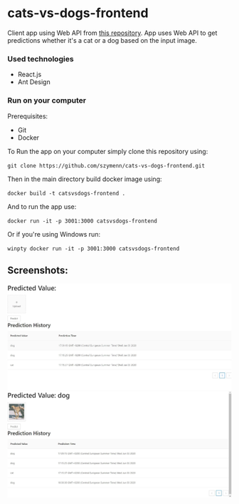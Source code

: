 # cats-vs-dogs-frontend
Client app using Web API from [this repository](https://github.com/szymenn/CatsVsDogsBinaryClassification).
App uses Web API to get predictions whether it's a cat or a dog based on the input image.

### Used technologies
- React.js
- Ant Design

### Run on your computer
Prerequisites:
- Git
- Docker

To Run the app on your computer simply clone this repository using: <br />

`git clone https://github.com/szymenn/cats-vs-dogs-frontend.git` <br />

Then in the main directory build docker image using: <br />

`docker build -t catsvsdogs-frontend .`

And to run the app use: <br />

`docker run -it -p 3001:3000 catsvsdogs-frontend`

Or if you're using Windows run:

`winpty docker run -it -p 3001:3000 catsvsdogs-frontend`

## Screenshots:

<img src="https://github.com/szymenn/cats-vs-dogs-frontend/blob/master/catsvsdogs1.jpg" />

<img src="https://github.com/szymenn/cats-vs-dogs-frontend/blob/master/catsvsdogs2.jpg" />




